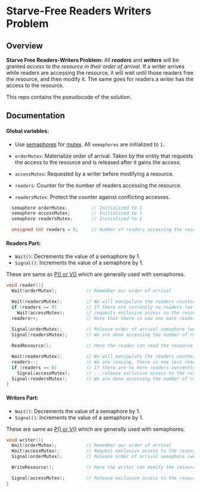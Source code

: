 # Starve-Free Readers Writers Problem

## Overview

**Starve Free Readers-Writers Problem:** All ***readers*** and ***writers*** will be granted *access to the resource in their order of arrival*. If a writer arrives while readers are accessing the resource, it will wait until those readers free the resource, and then modify it. The same goes for readers a writer has the access to the resource.

This repo contains the pseudocode of the solution.

## Documentation

#### Global variables:

- Use [semaphores](https://www.geeksforgeeks.org/semaphores-in-process-synchronization/) for [mutex](https://en.wikipedia.org/wiki/Lock_(computer_science)). All `semaphores` are initialized to `1`.

- `orderMutex`: Materialize order of arrival. Taken by the entity that requests the access to the resource and is released after it gains the access.
- `accessMutex`: Requested by a writer before modifying a resource.
- `readers`: Counter for the number of readers accessing the resource.
- `readersMutex`: Protect the counter against conflicting accesses.

````C++
  semaphore orderMutex;         // Initialized to 1
  semaphore accessMutex;        // Initialized to 1
  semaphore readersMutex;       // Initialized to 1

  unsigned int readers = 0;     // Number of readers accessing the resource
````

#### Readers Part:

- `Wait()`: Decrements the value of a semaphore by 1.
- `Signal()`: Increments the value of a semaphore by 1.

These are same as [P() or V()](https://cs.nyu.edu/~yap/classes/os/resources/origin_of_PV.html) which are generally used with semaphores.

````C++
void reader(){
  Wait(orderMutex);           // Remember our order of arrival

  Wait(readersMutex);         // We will manipulate the readers counter
  if (readers == 0)           // If there are currently no readers (we came first)
    Wait(accessMutex);        // requests exclusive access to the resource for readers
  readers++;                  // Note that there is now one more reader
  
  Signal(orderMutex);         // Release order of arrival semaphore (we have been served)
  Signal(readersMutex);       // We are done accessing the number of readers for now

  ReadResource();             // Here the reader can read the resource at will

  Wait(readersMutex);         // We will manipulate the readers counter
  readers--;                  // We are leaving, there is one less reader
  if (readers == 0)           // If there are no more readers currently reading...
    Signal(accessMutex);      // ...release exclusive access to the resource
  Signal(readersMutex);       // We are done accessing the number of readers for now
}
````

#### Writers Part:

- `Wait()`: Decrements the value of a semaphore by 1.
- `Signal()`: Increments the value of a semaphore by 1.

These are same as [P() or V()](https://cs.nyu.edu/~yap/classes/os/resources/origin_of_PV.html) which are generally used with semaphores.

````C++
void writer(){
  Wait(orderMutex);           // Remember our order of arrival
  Wait(accessMutex);          // Request exclusive access to the resource
  Signal(orderMutex);         // Release order of arrival semaphore (we have been served)

  WriteResource();            // Here the writer can modify the resource at will

  Signal(accessMutex);        // Release exclusive access to the resource
}
````